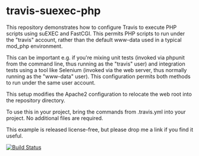 travis-suexec-php
=================

This repository demonstrates how to configure Travis to execute PHP scripts using suEXEC and FastCGI. This permits PHP scripts to run under the "travis" account, rather than the default www-data used in a typical mod_php environment.

This can be important e.g. if you're mixing unit tests (invoked via phpunit from the command line, thus running as the "travis" user) and integration tests using a tool like Selenium (invoked via the web server, thus normally running as the "www-data" user). This configuration permits both methods to run under the same user account.

This setup modifies the Apache2 configuration to relocate the web root into the repository directory.

To use this in your project, bring the commands from .travis.yml into your project. No additional files are required.

This example is released license-free, but please drop me a link if you find it useful.

[![Build Status](https://travis-ci.org/asmecher/travis-suexec-php.png)](https://travis-ci.org/asmecher/travis-suexec-php)
